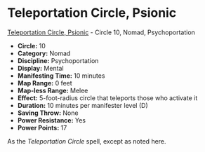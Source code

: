 # Teleportation Circle, Psionic

[Teleportation Circle, Psionic](/Psionics/T/TeleportationCirclePsionic.md) - Circle 10, Nomad, Psychoportation

- **Circle:** 10
- **Category:** Nomad
- **Discipline:** Psychoportation
- **Display:** Mental
- **Manifesting Time:** 10 minutes
- **Map Range:** 0 feet
- **Map-less Range:** Melee
- **Effect:** 5-foot-radius circle that teleports those who activate it
- **Duration:** 10 minutes per manifester level (D)
- **Saving Throw:** None
- **Power Resistance:** Yes
- **Power Points:** 17

As the *Teleportation Circle* spell, except as noted here.
